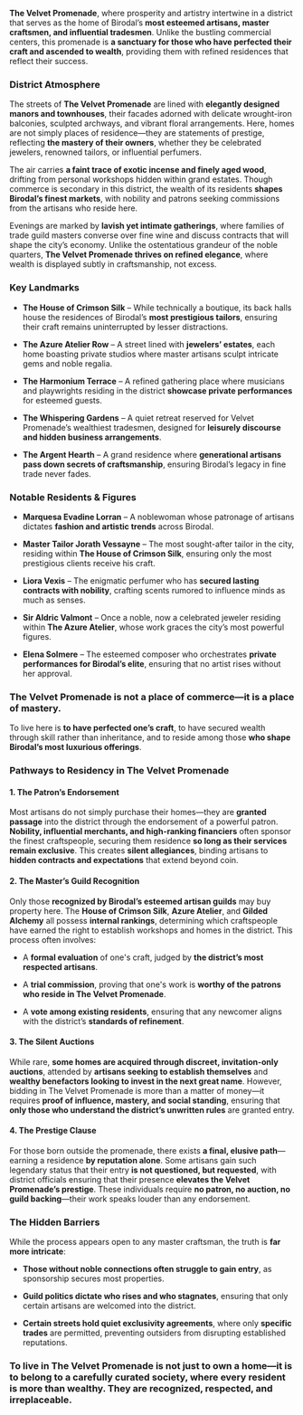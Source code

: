 **The Velvet Promenade**, where prosperity and artistry intertwine in a district that serves as the home of Birodal’s **most esteemed artisans, master craftsmen, and influential tradesmen**. Unlike the bustling commercial centers, this promenade is **a sanctuary for those who have perfected their craft and ascended to wealth**, providing them with refined residences that reflect their success.

### **District Atmosphere**

The streets of **The Velvet Promenade** are lined with **elegantly designed manors and townhouses**, their facades adorned with delicate wrought-iron balconies, sculpted archways, and vibrant floral arrangements. Here, homes are not simply places of residence—they are statements of prestige, reflecting **the mastery of their owners**, whether they be celebrated jewelers, renowned tailors, or influential perfumers.

The air carries **a faint trace of exotic incense and finely aged wood**, drifting from personal workshops hidden within grand estates. Though commerce is secondary in this district, the wealth of its residents **shapes Birodal’s finest markets**, with nobility and patrons seeking commissions from the artisans who reside here.

Evenings are marked by **lavish yet intimate gatherings**, where families of trade guild masters converse over fine wine and discuss contracts that will shape the city’s economy. Unlike the ostentatious grandeur of the noble quarters, **The Velvet Promenade thrives on refined elegance**, where wealth is displayed subtly in craftsmanship, not excess.

### **Key Landmarks**

- **The House of Crimson Silk** – While technically a boutique, its back halls house the residences of Birodal’s **most prestigious tailors**, ensuring their craft remains uninterrupted by lesser distractions.
    
- **The Azure Atelier Row** – A street lined with **jewelers’ estates**, each home boasting private studios where master artisans sculpt intricate gems and noble regalia.
    
- **The Harmonium Terrace** – A refined gathering place where musicians and playwrights residing in the district **showcase private performances** for esteemed guests.
    
- **The Whispering Gardens** – A quiet retreat reserved for Velvet Promenade’s wealthiest tradesmen, designed for **leisurely discourse and hidden business arrangements**.
    
- **The Argent Hearth** – A grand residence where **generational artisans pass down secrets of craftsmanship**, ensuring Birodal’s legacy in fine trade never fades.
    

### **Notable Residents & Figures**

- **Marquesa Evadine Lorran** – A noblewoman whose patronage of artisans dictates **fashion and artistic trends** across Birodal.
    
- **Master Tailor Jorath Vessayne** – The most sought-after tailor in the city, residing within **The House of Crimson Silk**, ensuring only the most prestigious clients receive his craft.
    
- **Liora Vexis** – The enigmatic perfumer who has **secured lasting contracts with nobility**, crafting scents rumored to influence minds as much as senses.
    
- **Sir Aldric Valmont** – Once a noble, now a celebrated jeweler residing within **The Azure Atelier**, whose work graces the city’s most powerful figures.
    
- **Elena Solmere** – The esteemed composer who orchestrates **private performances for Birodal’s elite**, ensuring that no artist rises without her approval.
    

### **The Velvet Promenade is not a place of commerce—it is a place of mastery.**

To live here is **to have perfected one’s craft**, to have secured wealth through skill rather than inheritance, and to reside among those **who shape Birodal’s most luxurious offerings**.

### **Pathways to Residency in The Velvet Promenade**

#### **1. The Patron’s Endorsement**

Most artisans do not simply purchase their homes—they are **granted passage** into the district through the endorsement of a powerful patron. **Nobility, influential merchants, and high-ranking financiers** often sponsor the finest craftspeople, securing them residence **so long as their services remain exclusive**. This creates **silent allegiances**, binding artisans to **hidden contracts and expectations** that extend beyond coin.

#### **2. The Master’s Guild Recognition**

Only those **recognized by Birodal’s esteemed artisan guilds** may buy property here. The **House of Crimson Silk**, **Azure Atelier**, and **Gilded Alchemy** all possess **internal rankings**, determining which craftspeople have earned the right to establish workshops and homes in the district. This process often involves:

- A **formal evaluation** of one's craft, judged by **the district’s most respected artisans**.
    
- A **trial commission**, proving that one's work is **worthy of the patrons who reside in The Velvet Promenade**.
    
- A **vote among existing residents**, ensuring that any newcomer aligns with the district’s **standards of refinement**.
    

#### **3. The Silent Auctions**

While rare, **some homes are acquired through discreet, invitation-only auctions**, attended by **artisans seeking to establish themselves** and **wealthy benefactors looking to invest in the next great name**. However, bidding in The Velvet Promenade is more than a matter of money—it requires **proof of influence, mastery, and social standing**, ensuring that **only those who understand the district’s unwritten rules** are granted entry.

#### **4. The Prestige Clause**

For those born outside the promenade, there exists **a final, elusive path**—earning a residence **by reputation alone**. Some artisans gain such legendary status that their entry **is not questioned, but requested**, with district officials ensuring that their presence **elevates the Velvet Promenade’s prestige**. These individuals require **no patron, no auction, no guild backing**—their work speaks louder than any endorsement.

### **The Hidden Barriers**

While the process appears open to any master craftsman, the truth is **far more intricate**:

- **Those without noble connections often struggle to gain entry**, as sponsorship secures most properties.
    
- **Guild politics dictate who rises and who stagnates**, ensuring that only certain artisans are welcomed into the district.
    
- **Certain streets hold quiet exclusivity agreements**, where only **specific trades** are permitted, preventing outsiders from disrupting established reputations.
    

### **To live in The Velvet Promenade is not just to own a home—it is to belong to a carefully curated society, where every resident is more than wealthy. They are recognized, respected, and irreplaceable.**


